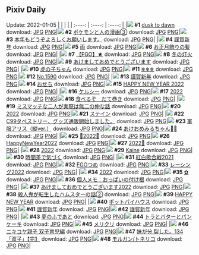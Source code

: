 ## Pixiv Daily
Update: 2022-01-05
|      |      |      |
| :----: | :----: | :----: |
|![](https://pixiv.microyu.workers.dev/c/240x480/img-master/img/2022/01/03/00/00/22/95252574_p0_master1200.jpg) **#1** [dusk to dawn](https://www.pixiv.net/artworks/95252574) download: [JPG](https://pixiv.microyu.workers.dev/img-original/img/2022/01/03/00/00/22/95252574_p0.jpg) [PNG](https://pixiv.microyu.workers.dev/img-original/img/2022/01/03/00/00/22/95252574_p0.png)|![](https://pixiv.microyu.workers.dev/c/240x480/img-master/img/2022/01/04/14/51/01/95291641_p0_master1200.jpg) **#2** [ポケモンと人の漫画③](https://www.pixiv.net/artworks/95291641) download: [JPG](https://pixiv.microyu.workers.dev/img-original/img/2022/01/04/14/51/01/95291641_p0.jpg) [PNG](https://pixiv.microyu.workers.dev/img-original/img/2022/01/04/14/51/01/95291641_p0.png)|![](https://pixiv.microyu.workers.dev/c/240x480/img-master/img/2022/01/03/08/04/54/95259215_p0_master1200.jpg) **#3** [本年もどうぞよろしくお願いします。](https://www.pixiv.net/artworks/95259215) download: [JPG](https://pixiv.microyu.workers.dev/img-original/img/2022/01/03/08/04/54/95259215_p0.jpg) [PNG](https://pixiv.microyu.workers.dev/img-original/img/2022/01/03/08/04/54/95259215_p0.png)|
|![](https://pixiv.microyu.workers.dev/c/240x480/img-master/img/2022/01/04/00/00/04/95279714_p0_master1200.jpg) **#4** [謹賀新年](https://www.pixiv.net/artworks/95279714) download: [JPG](https://pixiv.microyu.workers.dev/img-original/img/2022/01/04/00/00/04/95279714_p0.jpg) [PNG](https://pixiv.microyu.workers.dev/img-original/img/2022/01/04/00/00/04/95279714_p0.png)|![](https://pixiv.microyu.workers.dev/c/240x480/img-master/img/2022/01/03/17/58/22/95269139_p0_master1200.jpg) **#5** [雨](https://www.pixiv.net/artworks/95269139) download: [JPG](https://pixiv.microyu.workers.dev/img-original/img/2022/01/03/17/58/22/95269139_p0.jpg) [PNG](https://pixiv.microyu.workers.dev/img-original/img/2022/01/03/17/58/22/95269139_p0.png)|![](https://pixiv.microyu.workers.dev/c/240x480/img-master/img/2022/01/03/07/30/01/95258906_p0_master1200.jpg) **#6** [お正月飾りの髪](https://www.pixiv.net/artworks/95258906) download: [JPG](https://pixiv.microyu.workers.dev/img-original/img/2022/01/03/07/30/01/95258906_p0.jpg) [PNG](https://pixiv.microyu.workers.dev/img-original/img/2022/01/03/07/30/01/95258906_p0.png)|
|![](https://pixiv.microyu.workers.dev/c/240x480/img-master/img/2022/01/04/00/00/34/95279875_p0_master1200.jpg) **#7** [【FGO】★](https://www.pixiv.net/artworks/95279875) download: [JPG](https://pixiv.microyu.workers.dev/img-original/img/2022/01/04/00/00/34/95279875_p0.jpg) [PNG](https://pixiv.microyu.workers.dev/img-original/img/2022/01/04/00/00/34/95279875_p0.png)|![](https://pixiv.microyu.workers.dev/c/240x480/img-master/img/2022/01/04/12/50/08/95289867_p0_master1200.jpg) **#8** [冬の灯火](https://www.pixiv.net/artworks/95289867) download: [JPG](https://pixiv.microyu.workers.dev/img-original/img/2022/01/04/12/50/08/95289867_p0.jpg) [PNG](https://pixiv.microyu.workers.dev/img-original/img/2022/01/04/12/50/08/95289867_p0.png)|![](https://pixiv.microyu.workers.dev/c/240x480/img-master/img/2022/01/03/19/57/02/95272126_p0_master1200.jpg) **#9** [あけましておめでとうございます](https://www.pixiv.net/artworks/95272126) download: [JPG](https://pixiv.microyu.workers.dev/img-original/img/2022/01/03/19/57/02/95272126_p0.jpg) [PNG](https://pixiv.microyu.workers.dev/img-original/img/2022/01/03/19/57/02/95272126_p0.png)|
|![](https://pixiv.microyu.workers.dev/c/240x480/img-master/img/2022/01/03/19/00/00/95270632_p0_master1200.jpg) **#10** [虎の子ちゃん](https://www.pixiv.net/artworks/95270632) download: [JPG](https://pixiv.microyu.workers.dev/img-original/img/2022/01/03/19/00/00/95270632_p0.jpg) [PNG](https://pixiv.microyu.workers.dev/img-original/img/2022/01/03/19/00/00/95270632_p0.png)|![](https://pixiv.microyu.workers.dev/c/240x480/img-master/img/2022/01/04/12/49/02/95289851_p0_master1200.jpg) **#11** [❄❄❄](https://www.pixiv.net/artworks/95289851) download: [JPG](https://pixiv.microyu.workers.dev/img-original/img/2022/01/04/12/49/02/95289851_p0.jpg) [PNG](https://pixiv.microyu.workers.dev/img-original/img/2022/01/04/12/49/02/95289851_p0.png)|![](https://pixiv.microyu.workers.dev/c/240x480/img-master/img/2022/01/03/00/00/04/95252461_p0_master1200.jpg) **#12** [No.1590](https://www.pixiv.net/artworks/95252461) download: [JPG](https://pixiv.microyu.workers.dev/img-original/img/2022/01/03/00/00/04/95252461_p0.jpg) [PNG](https://pixiv.microyu.workers.dev/img-original/img/2022/01/03/00/00/04/95252461_p0.png)|
|![](https://pixiv.microyu.workers.dev/c/240x480/img-master/img/2022/01/03/18/06/38/95263485_p0_master1200.jpg) **#13** [謹賀新年](https://www.pixiv.net/artworks/95263485) download: [JPG](https://pixiv.microyu.workers.dev/img-original/img/2022/01/03/18/06/38/95263485_p0.jpg) [PNG](https://pixiv.microyu.workers.dev/img-original/img/2022/01/03/18/06/38/95263485_p0.png)|![](https://pixiv.microyu.workers.dev/c/240x480/img-master/img/2022/01/03/20/30/01/95273092_p0_master1200.jpg) **#14** [おせち](https://www.pixiv.net/artworks/95273092) download: [JPG](https://pixiv.microyu.workers.dev/img-original/img/2022/01/03/20/30/01/95273092_p0.jpg) [PNG](https://pixiv.microyu.workers.dev/img-original/img/2022/01/03/20/30/01/95273092_p0.png)|![](https://pixiv.microyu.workers.dev/c/240x480/img-master/img/2022/01/04/00/00/09/95279759_p0_master1200.jpg) **#15** [HAPPY NEW YEAR 2022](https://www.pixiv.net/artworks/95279759) download: [JPG](https://pixiv.microyu.workers.dev/img-original/img/2022/01/04/00/00/09/95279759_p0.jpg) [PNG](https://pixiv.microyu.workers.dev/img-original/img/2022/01/04/00/00/09/95279759_p0.png)|
|![](https://pixiv.microyu.workers.dev/c/240x480/img-master/img/2022/01/03/00/31/45/95253698_p0_master1200.jpg) **#16** [ケルシー](https://www.pixiv.net/artworks/95253698) download: [JPG](https://pixiv.microyu.workers.dev/img-original/img/2022/01/03/00/31/45/95253698_p0.jpg) [PNG](https://pixiv.microyu.workers.dev/img-original/img/2022/01/03/00/31/45/95253698_p0.png)|![](https://pixiv.microyu.workers.dev/c/240x480/img-master/img/2022/01/03/08/21/36/95259375_p0_master1200.jpg) **#17** [2022](https://www.pixiv.net/artworks/95259375) download: [JPG](https://pixiv.microyu.workers.dev/img-original/img/2022/01/03/08/21/36/95259375_p0.jpg) [PNG](https://pixiv.microyu.workers.dev/img-original/img/2022/01/03/08/21/36/95259375_p0.png)|![](https://pixiv.microyu.workers.dev/c/240x480/img-master/img/2022/01/04/07/30/00/95286259_p0_master1200.jpg) **#18** [食べるぞ　だて巻き](https://www.pixiv.net/artworks/95286259) download: [JPG](https://pixiv.microyu.workers.dev/img-original/img/2022/01/04/07/30/00/95286259_p0.jpg) [PNG](https://pixiv.microyu.workers.dev/img-original/img/2022/01/04/07/30/00/95286259_p0.png)|
|![](https://pixiv.microyu.workers.dev/c/240x480/img-master/img/2022/01/03/18/30/52/95269924_p0_master1200.jpg) **#19** [ミスマッチな二人が実際は無二の仲な話](https://www.pixiv.net/artworks/95269924) download: [JPG](https://pixiv.microyu.workers.dev/img-original/img/2022/01/03/18/30/52/95269924_p0.jpg) [PNG](https://pixiv.microyu.workers.dev/img-original/img/2022/01/03/18/30/52/95269924_p0.png)|![](https://pixiv.microyu.workers.dev/c/240x480/img-master/img/2022/01/03/19/50/06/95271938_p0_master1200.jpg) **#20** [2022](https://www.pixiv.net/artworks/95271938) download: [JPG](https://pixiv.microyu.workers.dev/img-original/img/2022/01/03/19/50/06/95271938_p0.jpg) [PNG](https://pixiv.microyu.workers.dev/img-original/img/2022/01/03/19/50/06/95271938_p0.png)|![](https://pixiv.microyu.workers.dev/c/240x480/img-master/img/2022/01/03/00/00/08/95252496_p0_master1200.jpg) **#21** [ステイン](https://www.pixiv.net/artworks/95252496) download: [JPG](https://pixiv.microyu.workers.dev/img-original/img/2022/01/03/00/00/08/95252496_p0.jpg) [PNG](https://pixiv.microyu.workers.dev/img-original/img/2022/01/03/00/00/08/95252496_p0.png)|
|![](https://pixiv.microyu.workers.dev/c/240x480/img-master/img/2022/01/03/00/15/27/95253175_p0_master1200.jpg) **#22** [C99タペストリー、グッズ通販開始しました。](https://www.pixiv.net/artworks/95253175) download: [JPG](https://pixiv.microyu.workers.dev/img-original/img/2022/01/03/00/15/27/95253175_p0.jpg) [PNG](https://pixiv.microyu.workers.dev/img-original/img/2022/01/03/00/15/27/95253175_p0.png)|![](https://pixiv.microyu.workers.dev/c/240x480/img-master/img/2022/01/03/00/00/12/95252525_p0_master1200.jpg) **#23** [軍服アリス（縦ver.）](https://www.pixiv.net/artworks/95252525) download: [JPG](https://pixiv.microyu.workers.dev/img-original/img/2022/01/03/00/00/12/95252525_p0.jpg) [PNG](https://pixiv.microyu.workers.dev/img-original/img/2022/01/03/00/00/12/95252525_p0.png)|![](https://pixiv.microyu.workers.dev/c/240x480/img-master/img/2022/01/03/00/04/19/95252792_p0_master1200.jpg) **#24** [あけおめみるちゃん🐯🐱](https://www.pixiv.net/artworks/95252792) download: [JPG](https://pixiv.microyu.workers.dev/img-original/img/2022/01/03/00/04/19/95252792_p0.jpg) [PNG](https://pixiv.microyu.workers.dev/img-original/img/2022/01/03/00/04/19/95252792_p0.png)|
|![](https://pixiv.microyu.workers.dev/c/240x480/img-master/img/2022/01/04/00/01/24/95279934_p0_master1200.jpg) **#25** [🐯2022🐯](https://www.pixiv.net/artworks/95279934) download: [JPG](https://pixiv.microyu.workers.dev/img-original/img/2022/01/04/00/01/24/95279934_p0.jpg) [PNG](https://pixiv.microyu.workers.dev/img-original/img/2022/01/04/00/01/24/95279934_p0.png)|![](https://pixiv.microyu.workers.dev/c/240x480/img-master/img/2022/01/03/01/00/00/95254366_p0_master1200.jpg) **#26** [HappyNewYear2022](https://www.pixiv.net/artworks/95254366) download: [JPG](https://pixiv.microyu.workers.dev/img-original/img/2022/01/03/01/00/00/95254366_p0.jpg) [PNG](https://pixiv.microyu.workers.dev/img-original/img/2022/01/03/01/00/00/95254366_p0.png)|![](https://pixiv.microyu.workers.dev/c/240x480/img-master/img/2022/01/03/00/09/26/95252985_p0_master1200.jpg) **#27** [2022🐅](https://www.pixiv.net/artworks/95252985) download: [JPG](https://pixiv.microyu.workers.dev/img-original/img/2022/01/03/00/09/26/95252985_p0.jpg) [PNG](https://pixiv.microyu.workers.dev/img-original/img/2022/01/03/00/09/26/95252985_p0.png)|
|![](https://pixiv.microyu.workers.dev/c/240x480/img-master/img/2022/01/04/00/05/39/95280115_p0_master1200.jpg) **#28** [2022](https://www.pixiv.net/artworks/95280115) download: [JPG](https://pixiv.microyu.workers.dev/img-original/img/2022/01/04/00/05/39/95280115_p0.jpg) [PNG](https://pixiv.microyu.workers.dev/img-original/img/2022/01/04/00/05/39/95280115_p0.png)|![](https://pixiv.microyu.workers.dev/c/240x480/img-master/img/2022/01/03/13/23/20/95263627_p0_master1200.jpg) **#29** [Kaine](https://www.pixiv.net/artworks/95263627) download: [JPG](https://pixiv.microyu.workers.dev/img-original/img/2022/01/03/13/23/20/95263627_p0.jpg) [PNG](https://pixiv.microyu.workers.dev/img-original/img/2022/01/03/13/23/20/95263627_p0.png)|![](https://pixiv.microyu.workers.dev/c/240x480/img-master/img/2022/01/03/00/27/12/95253546_p0_master1200.jpg) **#30** [時間差で気づく](https://www.pixiv.net/artworks/95253546) download: [JPG](https://pixiv.microyu.workers.dev/img-original/img/2022/01/03/00/27/12/95253546_p0.jpg) [PNG](https://pixiv.microyu.workers.dev/img-original/img/2022/01/03/00/27/12/95253546_p0.png)|
|![](https://pixiv.microyu.workers.dev/c/240x480/img-master/img/2022/01/03/12/01/11/95262226_p0_master1200.jpg) **#31** [紅白歌合戦2021](https://www.pixiv.net/artworks/95262226) download: [JPG](https://pixiv.microyu.workers.dev/img-original/img/2022/01/03/12/01/11/95262226_p0.jpg) [PNG](https://pixiv.microyu.workers.dev/img-original/img/2022/01/03/12/01/11/95262226_p0.png)|![](https://pixiv.microyu.workers.dev/c/240x480/img-master/img/2022/01/04/00/00/36/95279880_p0_master1200.jpg) **#32** [FGOつめ](https://www.pixiv.net/artworks/95279880) download: [JPG](https://pixiv.microyu.workers.dev/img-original/img/2022/01/04/00/00/36/95279880_p0.jpg) [PNG](https://pixiv.microyu.workers.dev/img-original/img/2022/01/04/00/00/36/95279880_p0.png)|![](https://pixiv.microyu.workers.dev/c/240x480/img-master/img/2022/01/04/14/30/19/95269646_p0_master1200.jpg) **#33** [レーシング2022](https://www.pixiv.net/artworks/95269646) download: [JPG](https://pixiv.microyu.workers.dev/img-original/img/2022/01/04/14/30/19/95269646_p0.jpg) [PNG](https://pixiv.microyu.workers.dev/img-original/img/2022/01/04/14/30/19/95269646_p0.png)|
|![](https://pixiv.microyu.workers.dev/c/240x480/img-master/img/2022/01/03/01/25/33/95254890_p0_master1200.jpg) **#34** [2022](https://www.pixiv.net/artworks/95254890) download: [JPG](https://pixiv.microyu.workers.dev/img-original/img/2022/01/03/01/25/33/95254890_p0.jpg) [PNG](https://pixiv.microyu.workers.dev/img-original/img/2022/01/03/01/25/33/95254890_p0.png)|![](https://pixiv.microyu.workers.dev/c/240x480/img-master/img/2022/01/03/11/41/12/95261874_p0_master1200.jpg) **#35** [✿](https://www.pixiv.net/artworks/95261874) download: [JPG](https://pixiv.microyu.workers.dev/img-original/img/2022/01/03/11/41/12/95261874_p0.jpg) [PNG](https://pixiv.microyu.workers.dev/img-original/img/2022/01/03/11/41/12/95261874_p0.png)|![](https://pixiv.microyu.workers.dev/c/240x480/img-master/img/2022/01/04/09/00/00/95287045_p0_master1200.jpg) **#36** [個人メモ：おっぱいの付け根](https://www.pixiv.net/artworks/95287045) download: [JPG](https://pixiv.microyu.workers.dev/img-original/img/2022/01/04/09/00/00/95287045_p0.jpg) [PNG](https://pixiv.microyu.workers.dev/img-original/img/2022/01/04/09/00/00/95287045_p0.png)|
|![](https://pixiv.microyu.workers.dev/c/240x480/img-master/img/2022/01/03/13/30/11/95263736_p0_master1200.jpg) **#37** [あけましておめでとうございます2022](https://www.pixiv.net/artworks/95263736) download: [JPG](https://pixiv.microyu.workers.dev/img-original/img/2022/01/03/13/30/11/95263736_p0.jpg) [PNG](https://pixiv.microyu.workers.dev/img-original/img/2022/01/03/13/30/11/95263736_p0.png)|![](https://pixiv.microyu.workers.dev/c/240x480/img-master/img/2022/01/03/18/03/21/95269275_p0_master1200.jpg) **#38** [殺人鬼が転生したハムスターの話②](https://www.pixiv.net/artworks/95269275) download: [JPG](https://pixiv.microyu.workers.dev/img-original/img/2022/01/03/18/03/21/95269275_p0.jpg) [PNG](https://pixiv.microyu.workers.dev/img-original/img/2022/01/03/18/03/21/95269275_p0.png)|![](https://pixiv.microyu.workers.dev/c/240x480/img-master/img/2022/01/04/11/34/14/95288692_p0_master1200.jpg) **#39** [HAPPY NEW YEAR](https://www.pixiv.net/artworks/95288692) download: [JPG](https://pixiv.microyu.workers.dev/img-original/img/2022/01/04/11/34/14/95288692_p0.jpg) [PNG](https://pixiv.microyu.workers.dev/img-original/img/2022/01/04/11/34/14/95288692_p0.png)|
|![](https://pixiv.microyu.workers.dev/c/240x480/img-master/img/2022/01/04/22/00/27/95300947_p0_master1200.jpg) **#40** [ポットパイハウス](https://www.pixiv.net/artworks/95300947) download: [JPG](https://pixiv.microyu.workers.dev/img-original/img/2022/01/04/22/00/27/95300947_p0.jpg) [PNG](https://pixiv.microyu.workers.dev/img-original/img/2022/01/04/22/00/27/95300947_p0.png)|![](https://pixiv.microyu.workers.dev/c/240x480/img-master/img/2022/01/03/12/23/58/95262612_p0_master1200.jpg) **#41** [謹賀新年](https://www.pixiv.net/artworks/95262612) download: [JPG](https://pixiv.microyu.workers.dev/img-original/img/2022/01/03/12/23/58/95262612_p0.jpg) [PNG](https://pixiv.microyu.workers.dev/img-original/img/2022/01/03/12/23/58/95262612_p0.png)|![](https://pixiv.microyu.workers.dev/c/240x480/img-master/img/2022/01/03/00/46/46/95254079_p0_master1200.jpg) **#42** [謹賀新年](https://www.pixiv.net/artworks/95254079) download: [JPG](https://pixiv.microyu.workers.dev/img-original/img/2022/01/03/00/46/46/95254079_p0.jpg) [PNG](https://pixiv.microyu.workers.dev/img-original/img/2022/01/03/00/46/46/95254079_p0.png)|
|![](https://pixiv.microyu.workers.dev/c/240x480/img-master/img/2022/01/03/00/00/01/95252427_p0_master1200.jpg) **#43** [夢のふであと](https://www.pixiv.net/artworks/95252427) download: [JPG](https://pixiv.microyu.workers.dev/img-original/img/2022/01/03/00/00/01/95252427_p0.jpg) [PNG](https://pixiv.microyu.workers.dev/img-original/img/2022/01/03/00/00/01/95252427_p0.png)|![](https://pixiv.microyu.workers.dev/c/240x480/img-master/img/2022/01/04/08/43/57/95286877_p0_master1200.jpg) **#44** [トラとバターとパンケーキ](https://www.pixiv.net/artworks/95286877) download: [JPG](https://pixiv.microyu.workers.dev/img-original/img/2022/01/04/08/43/57/95286877_p0.jpg) [PNG](https://pixiv.microyu.workers.dev/img-original/img/2022/01/04/08/43/57/95286877_p0.png)|![](https://pixiv.microyu.workers.dev/c/240x480/img-master/img/2022/01/03/00/45/14/95254038_p0_master1200.jpg) **#45** [メリクリ](https://www.pixiv.net/artworks/95254038) download: [JPG](https://pixiv.microyu.workers.dev/img-original/img/2022/01/03/00/45/14/95254038_p0.jpg) [PNG](https://pixiv.microyu.workers.dev/img-original/img/2022/01/03/00/45/14/95254038_p0.png)|
|![](https://pixiv.microyu.workers.dev/c/240x480/img-master/img/2022/01/03/21/02/27/95274032_p0_master1200.jpg) **#46** [ニキコヤ親子 双子育児編](https://www.pixiv.net/artworks/95274032) download: [JPG](https://pixiv.microyu.workers.dev/img-original/img/2022/01/03/21/02/27/95274032_p0.jpg) [PNG](https://pixiv.microyu.workers.dev/img-original/img/2022/01/03/21/02/27/95274032_p0.png)|![](https://pixiv.microyu.workers.dev/c/240x480/img-master/img/2022/01/04/22/30/01/95301846_p0_master1200.jpg) **#47** [妹が分 裂した。134「双子」【完】](https://www.pixiv.net/artworks/95301846) download: [JPG](https://pixiv.microyu.workers.dev/img-original/img/2022/01/04/22/30/01/95301846_p0.jpg) [PNG](https://pixiv.microyu.workers.dev/img-original/img/2022/01/04/22/30/01/95301846_p0.png)|![](https://pixiv.microyu.workers.dev/c/240x480/img-master/img/2022/01/04/01/49/46/95282889_p0_master1200.jpg) **#48** [モルガン/トネリコ](https://www.pixiv.net/artworks/95282889) download: [JPG](https://pixiv.microyu.workers.dev/img-original/img/2022/01/04/01/49/46/95282889_p0.jpg) [PNG](https://pixiv.microyu.workers.dev/img-original/img/2022/01/04/01/49/46/95282889_p0.png)|
